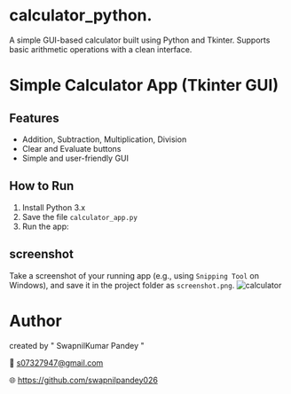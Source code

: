 # calculator_python.
A simple GUI-based calculator built using Python and Tkinter. Supports basic arithmetic operations with a clean interface.

# Simple Calculator App (Tkinter GUI)

## Features
- Addition, Subtraction, Multiplication, Division
- Clear and Evaluate buttons
- Simple and user-friendly GUI

## How to Run

1. Install Python 3.x
2. Save the file `calculator_app.py`
3. Run the app:

 ## screenshot 
 Take a screenshot of your running app (e.g., using `Snipping Tool` on Windows), and save it in the project folder as `screenshot.png`.
 ![calculator ](https://github.com/user-attachments/assets/29ad72bd-e7d4-4079-9f4a-0f828fc69cf2)

# Author 
created by " SwapnilKumar Pandey "

📧 s07327947@gmail.com

🌐 https://github.com/swapnilpandey026


